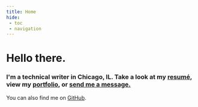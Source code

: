 ```yaml
---
title: Home
hide:
 - toc
 - navigation
---
```


# Hello there.

### I'm a technical writer in Chicago, IL. Take a look at my [resumé](resume.md), view my [portfolio](portfolio/api_documentation.md/), or [send me a message.](mailto:samallentechnicalwriter@proton.me)


You can also find me on [GitHub](https://github.com/samwherever).







